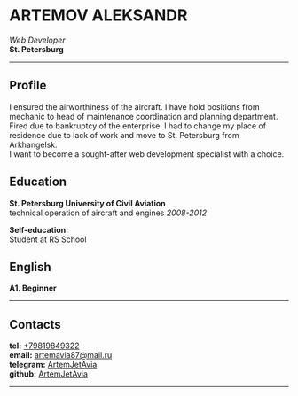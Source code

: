 # ARTEMOV ALEKSANDR  
*Web Developer*  
**St. Petersburg**

---

## Profile  

I ensured the airworthiness of the aircraft. I have hold positions from mechanic to head of maintenance coordination and planning department. Fired due to bankruptcy of the enterprise. I had to change my place of residence due to lack of work and move to St. Petersburg from Arkhangelsk.  
I want to become a sought-after web development specialist with a choice.  

## Education  

**St. Petersburg University of Civil Aviation**  
technical operation of aircraft and engines
*2008-2012*  

**Self-education:**  
Student at RS School

## English   
**A1. Beginner**   

---

## Contacts  
**tel:** [+79819849322](tel:79819849322)  
**email:** [artemavia87@mail.ru](mailto:ask@htmlbook.ru)  
**telegram:** [ArtemJetAvia](http://t.me/ArtemJetAvia)  
**github:** [ArtemJetAvia](https://github.com/ArtemJetAvia)  

---

